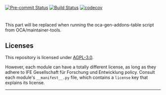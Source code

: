 
<!-- /!\ Non OCA Context : Set here the badge of your runbot / runboat instance. -->
[![Pre-commit Status](https://github.com/ifegmbh/ass/actions/workflows/pre-commit.yml/badge.svg?branch=16.0)](https://github.com/ifegmbh/ass/actions/workflows/pre-commit.yml?query=branch%3A16.0)
[![Build Status](https://github.com/ifegmbh/ass/actions/workflows/test.yml/badge.svg?branch=16.0)](https://github.com/ifegmbh/ass/actions/workflows/test.yml?query=branch%3A16.0)
[![codecov](https://codecov.io/gh/ifegmbh/ass/branch/16.0/graph/badge.svg)](https://codecov.io/gh/ifegmbh/ass)
<!-- /!\ Non OCA Context : Set here the badge of your translation instance. -->

<!-- /!\ do not modify above this line -->

# 



<!-- /!\ do not modify below this line -->

<!-- prettier-ignore-start -->

[//]: # (addons)

This part will be replaced when running the oca-gen-addons-table script from OCA/maintainer-tools.

[//]: # (end addons)

<!-- prettier-ignore-end -->

## Licenses

This repository is licensed under [AGPL-3.0](LICENSE).

However, each module can have a totally different license, as long as they adhere to IFE Gesellschaft für Forschung und Entwicklung
policy. Consult each module's `__manifest__.py` file, which contains a `license` key
that explains its license.

----
<!-- /!\ Non OCA Context : Set here the full description of your organization. -->
